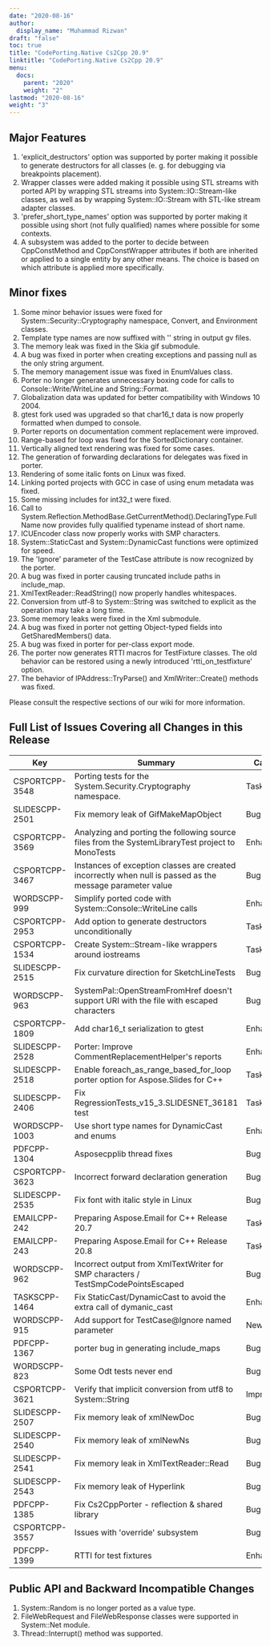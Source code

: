 ```yaml
---
date: "2020-08-16"
author:
  display_name: "Muhammad Rizwan"
draft: "false"
toc: true
title: "CodePorting.Native Cs2Cpp 20.9"
linktitle: "CodePorting.Native Cs2Cpp 20.9"
menu:
  docs:
    parent: "2020"
    weight: "2"
lastmod: "2020-08-16"
weight: "3"
---
```


## Major Features ##

1. 'explicit_destructors' option was supported by porter making it possible to generate destructors for all classes (e. g. for debugging via breakpoints placement).
2. Wrapper classes were added making it possible using STL streams with ported API by wrapping STL streams into System::IO::Stream-like classes, as well as by wrapping System::IO::Stream with STL-like stream adapter classes.
3. 'prefer_short_type_names' option was supported by porter making it possible using short (not fully qualified) names where possible for some contexts.
4. A subsystem was added to the porter to decide between CppConstMethod and CppConstWrapper attributes if both are inherited or applied to a single entity by any other means. The choice is based on which attribute is applied more specifically.
## Minor fixes ##

1. Some minor behavior issues were fixed for System::Security::Cryptography namespace, Convert, and Environment classes.
2. Template type names are now suffixed with '<T>' string in output gv files.
3. The memory leak was fixed in the Skia gif submodule.
4. A bug was fixed in porter when creating exceptions and passing null as the only string argument.
5. The memory management issue was fixed in EnumValues class.
6. Porter no longer generates unnecessary boxing code for calls to Console::Write/WriteLine and String::Format.
7. Globalization data was updated for better compatibility with Windows 10 2004.
8. gtest fork used was upgraded so that char16_t data is now properly formatted when dumped to console.
9. Porter reports on documentation comment replacement were improved.
10. Range-based for loop was fixed for the SortedDictionary container.
11. Vertically aligned text rendering was fixed for some cases.
12. The generation of forwarding declarations for delegates was fixed in porter.
13. Rendering of some italic fonts on Linux was fixed.
15. Linking ported projects with GCC in case of using enum metadata was fixed.
16. Some missing includes for int32_t were fixed.
17. Call to System.Reflection.MethodBase.GetCurrentMethod().DeclaringType.FullName now provides fully qualified typename instead of short name.
18. ICUEncoder class now properly works with SMP characters.
19. System::StaticCast and System::DynamicCast functions were optimized for speed.
20. The 'Ignore' parameter of the TestCase attribute is now recognized by the porter.
21. A bug was fixed in porter causing truncated include paths in include_map.
22. XmlTextReader::ReadString() now properly handles whitespaces.
23. Conversion from utf-8 to System::String was switched to explicit as the operation may take a long time.
24. Some memory leaks were fixed in the Xml submodule.
25. A bug was fixed in porter not getting Object-typed fields into GetSharedMembers() data.
26. A bug was fixed in porter for per-class export mode.
27. The porter now generates RTTI macros for TestFixture classes. The old behavior can be restored using a newly introduced 'rtti_on_testfixture' option.
28. The behavior of IPAddress::TryParse() and XmlWriter::Create() methods was fixed.

Please consult the respective sections of our wiki for more information.

## Full List of Issues Covering all Changes in this Release ##

| Key | Summary | Category
---| ---|  ---|
|CSPORTCPP-3548|Porting tests for the System.Security.Cryptography namespace.|Task
|SLIDESCPP-2501|Fix memory leak of GifMakeMapObject|Bug
|CSPORTCPP-3569|Analyzing and porting the following source files from the SystemLibraryTest project to MonoTests|Enhancement
|CSPORTCPP-3467|Instances of exception classes are created incorrectly when null is passed as the message parameter value|Bug
|WORDSCPP-999|Simplify ported code with System::Console::WriteLine calls|Enhancement
|CSPORTCPP-2953|Add option to generate destructors unconditionally|Task
|CSPORTCPP-1534|Create System::Stream-like wrappers around iostreams|Task
|SLIDESCPP-2515|Fix curvature direction for SketchLineTests|Bug
|WORDSCPP-963|SystemPal::OpenStreamFromHref doesn't support URI with the file with escaped characters|Bug
|CSPORTCPP-1809|Add char16_t serialization to gtest|Enhancement
|SLIDESCPP-2528|Porter: Improve CommentReplacementHelper's reports|Enhancement
|SLIDESCPP-2518|Enable foreach_as_range_based_for_loop porter option for Aspose.Slides for C++|Task
|SLIDESCPP-2406|Fix RegressionTests_v15_3.SLIDESNET_36181 test|Task
|WORDSCPP-1003|Use short type names for DynamicCast and enums|Enhancement
|PDFCPP-1304|Asposecpplib thread fixes|Bug
|CSPORTCPP-3623|Incorrect forward declaration generation|Bug
|SLIDESCPP-2535|Fix font with italic style in Linux|Bug
|EMAILCPP-242|Preparing Aspose.Email for C++ Release 20.7|Task
|EMAILCPP-243|Preparing Aspose.Email for C++ Release 20.8|Task
|WORDSCPP-962|Incorrect output from XmlTextWriter for SMP characters / TestSmpCodePointsEscaped|Bug
|TASKSCPP-1464|Fix StaticCast/DynamicCast to avoid the extra call of dymanic_cast|Enhancement
|WORDSCPP-915|Add support for TestCase@Ignore named parameter|New feature
|PDFCPP-1367|porter bug in generating include_maps|Bug
|WORDSCPP-823|Some Odt tests never end|Bug
|CSPORTCPP-3621|Verify that implicit conversion from utf8 to System::String|Improvement
|SLIDESCPP-2507|Fix memory leak of xmlNewDoc|Bug
|SLIDESCPP-2540|Fix memory leak of xmlNewNs|Bug
|SLIDESCPP-2541|Fix memory leak in XmlTextReader::Read|Bug
|SLIDESCPP-2543|Fix memory leak of Hyperlink|Bug
|PDFCPP-1385|Fix Cs2CppPorter - reflection & shared library|Bug
|CSPORTCPP-3557|Issues with 'override' subsystem|Bug
|PDFCPP-1399|RTTI for test fixtures|Enhancement

## Public API and Backward Incompatible Changes ##

1. System::Random is no longer ported as a value type.
2. FileWebRequest and FileWebResponse classes were supported in System::Net module.
3. Thread::Interrupt() method was supported.
